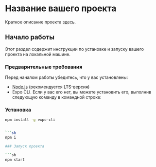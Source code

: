 # Название вашего проекта

Краткое описание проекта здесь.

## Начало работы

Этот раздел содержит инструкции по установке и запуску вашего проекта на локальной машине.

### Предварительные требования

Перед началом работы убедитесь, что у вас установлены:

- [Node.js](https://nodejs.org/) (рекомендуется LTS-версия)
- Expo CLI. Если у вас его нет, вы можете установить его, выполнив следующую команду в командной строке:

### Установка
   ```sh
   npm install -g expo-cli


   ```sh
   npm i

### Запуск проекта

   ```sh
   npm start
